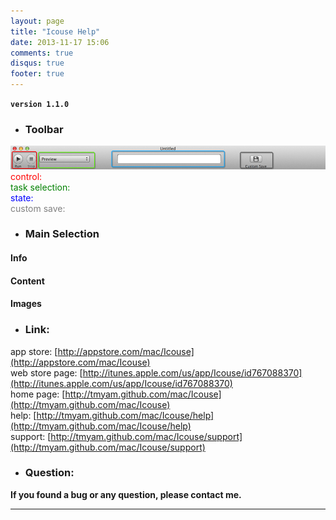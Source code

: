 ```yaml
---
layout: page
title: "Icouse Help"
date: 2013-11-17 15:06
comments: true
disqus: true
footer: true
---
```

**`version 1.1.0`**

* ### Toolbar
![temp](/mac/Icouse/help/toolbar.png)  
<font color=red>control: </font>   
<font color=green>task selection: </font>   
<font color=blue>state: </font>    
<font color=grey>custom save: </font> 

* ### Main Selection

#### Info

#### Content

#### Images

* ### Link:

app store: [http://appstore.com/mac/Icouse](http://appstore.com/mac/Icouse)   
web store page: [http://itunes.apple.com/us/app/Icouse/id767088370](http://itunes.apple.com/us/app/Icouse/id767088370)   
home page: [http://tmyam.github.com/mac/Icouse](http://tmyam.github.com/mac/Icouse)  
help: [http://tmyam.github.com/mac/Icouse/help](http://tmyam.github.com/mac/Icouse/help)   
support: [http://tmyam.github.com/mac/Icouse/support](http://tmyam.github.com/mac/Icouse/support)


* ### Question:

**If you found a bug or any question, please contact me.**

***